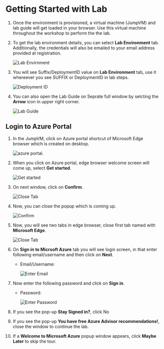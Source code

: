 # Getting Started with Lab

1. Once the environment is provisioned, a virtual machine (JumpVM) and lab guide will get loaded in your browser. Use this virtual machine throughout the workshop to perform the the lab.

2. To get the lab environment details, you can select **Lab Environment** tab. Additionally, the credentials will also be emailed to your email address provided at registration.

   ![](media/1a.png "Lab Envirnment")
 
3. You will see Suffix/DeploymentID value on **Lab Environment** tab, use it whereever you see SUFFIX or DeploymentID in lab steps.
   
   ![](media/2a.png "Deployment ID")
 
4. You can also open the Lab Guide on Seprate full window by selcting the **Arrow** icon in upper right corner.

   ![](media/3a.png "Lab Guide")
 
## Login to Azure Portal
1. In the JumpVM, click on Azure portal shortcut of Microsoft Edge browser which is created on desktop.

   ![azure portal.](media/portal.png)
   
2. When you click on Azure portal, edge browser welcome screen will come up, select **Get started**.

   ![](media/edge-get-started-window.png "Get started")
   
3. On next window, click on **Confirm**.

   ![](media/click-sign-in-to-microsoft-azure-tab.png "Close Tab")
   
4. Now, you can close the popup which is coming up.

   ![](media/edge-continue.png "Confirm")
   
5. Now, you will see two tabs in edge browser, close first tab named with **Microsoft Edge**.

    ![](media/close-tab.png "Close Tab")
   
6. On **Sign in to Micrsoft Azure** tab you will see login screen, in that enter following email/username and then click on **Next**. 
   * Email/Username: <inject key="AzureAdUserEmail"></inject>
   
     ![](media/azure-login-enter-email.png "Enter Email")
     
7. Now enter the following password and click on **Sign in**.
   * Password: <inject key="AzureAdUserPassword"></inject>
   
     ![](media/azure-login-enter-password1.png "Enter Password")
     
8. If you see the pop-up **Stay Signed in?**, click No

9. If you see the pop-up **You have free Azure Advisor recommendations!**, close the window to continue the lab.

10. If a **Welcome to Microsoft Azure** popup window appears, click **Maybe Later** to skip the tour.
   
